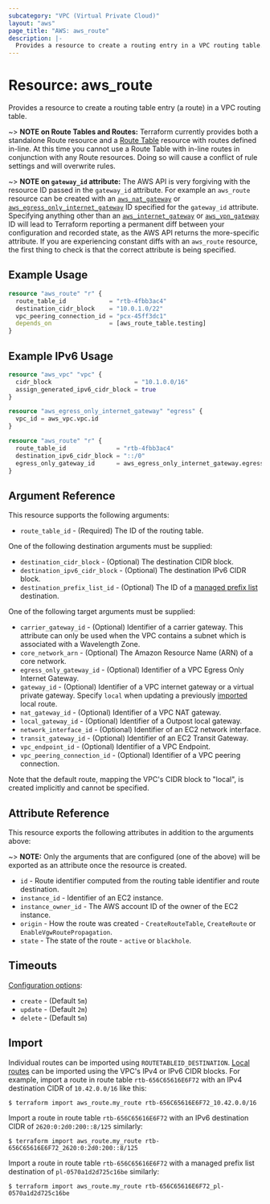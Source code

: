 ```yaml
---
subcategory: "VPC (Virtual Private Cloud)"
layout: "aws"
page_title: "AWS: aws_route"
description: |-
  Provides a resource to create a routing entry in a VPC routing table.
---
```


# Resource: aws_route

Provides a resource to create a routing table entry (a route) in a VPC routing table.

~> **NOTE on Route Tables and Routes:** Terraform currently provides both a standalone Route resource and a [Route Table](route_table.html) resource with routes defined in-line. At this time you cannot use a Route Table with in-line routes in conjunction with any Route resources. Doing so will cause a conflict of rule settings and will overwrite rules.

~> **NOTE on `gateway_id` attribute:** The AWS API is very forgiving with the resource ID passed in the `gateway_id` attribute. For example an `aws_route` resource can be created with an [`aws_nat_gateway`](nat_gateway.html) or [`aws_egress_only_internet_gateway`](egress_only_internet_gateway.html) ID specified for the `gateway_id` attribute. Specifying anything other than an [`aws_internet_gateway`](internet_gateway.html) or [`aws_vpn_gateway`](vpn_gateway.html) ID will lead to Terraform reporting a permanent diff between your configuration and recorded state, as the AWS API returns the more-specific attribute. If you are experiencing constant diffs with an `aws_route` resource, the first thing to check is that the correct attribute is being specified.

## Example Usage

```terraform
resource "aws_route" "r" {
  route_table_id            = "rtb-4fbb3ac4"
  destination_cidr_block    = "10.0.1.0/22"
  vpc_peering_connection_id = "pcx-45ff3dc1"
  depends_on                = [aws_route_table.testing]
}
```

## Example IPv6 Usage

```terraform
resource "aws_vpc" "vpc" {
  cidr_block                       = "10.1.0.0/16"
  assign_generated_ipv6_cidr_block = true
}

resource "aws_egress_only_internet_gateway" "egress" {
  vpc_id = aws_vpc.vpc.id
}

resource "aws_route" "r" {
  route_table_id              = "rtb-4fbb3ac4"
  destination_ipv6_cidr_block = "::/0"
  egress_only_gateway_id      = aws_egress_only_internet_gateway.egress.id
}
```

## Argument Reference

This resource supports the following arguments:

* `route_table_id` - (Required) The ID of the routing table.

One of the following destination arguments must be supplied:

* `destination_cidr_block` - (Optional) The destination CIDR block.
* `destination_ipv6_cidr_block` - (Optional) The destination IPv6 CIDR block.
* `destination_prefix_list_id` - (Optional) The ID of a [managed prefix list](ec2_managed_prefix_list.html) destination.

One of the following target arguments must be supplied:

* `carrier_gateway_id` - (Optional) Identifier of a carrier gateway. This attribute can only be used when the VPC contains a subnet which is associated with a Wavelength Zone.
* `core_network_arn` - (Optional) The Amazon Resource Name (ARN) of a core network.
* `egress_only_gateway_id` - (Optional) Identifier of a VPC Egress Only Internet Gateway.
* `gateway_id` - (Optional) Identifier of a VPC internet gateway or a virtual private gateway. Specify `local` when updating a previously [imported](#import) local route.
* `nat_gateway_id` - (Optional) Identifier of a VPC NAT gateway.
* `local_gateway_id` - (Optional) Identifier of a Outpost local gateway.
* `network_interface_id` - (Optional) Identifier of an EC2 network interface.
* `transit_gateway_id` - (Optional) Identifier of an EC2 Transit Gateway.
* `vpc_endpoint_id` - (Optional) Identifier of a VPC Endpoint.
* `vpc_peering_connection_id` - (Optional) Identifier of a VPC peering connection.

Note that the default route, mapping the VPC's CIDR block to "local", is created implicitly and cannot be specified.

## Attribute Reference

This resource exports the following attributes in addition to the arguments above:

~> **NOTE:** Only the arguments that are configured (one of the above) will be exported as an attribute once the resource is created.

* `id` - Route identifier computed from the routing table identifier and route destination.
* `instance_id` - Identifier of an EC2 instance.
* `instance_owner_id` - The AWS account ID of the owner of the EC2 instance.
* `origin` - How the route was created - `CreateRouteTable`, `CreateRoute` or `EnableVgwRoutePropagation`.
* `state` - The state of the route - `active` or `blackhole`.

## Timeouts

[Configuration options](https://developer.hashicorp.com/terraform/language/resources/syntax#operation-timeouts):

- `create` - (Default `5m`)
- `update` - (Default `2m`)
- `delete` - (Default `5m`)

## Import

Individual routes can be imported using `ROUTETABLEID_DESTINATION`.
[Local routes](https://docs.aws.amazon.com/vpc/latest/userguide/VPC_Route_Tables.html#RouteTables) can be imported using the VPC's IPv4 or IPv6 CIDR blocks.
For example, import a route in route table `rtb-656C65616E6F72` with an IPv4 destination CIDR of `10.42.0.0/16` like this:

```console
$ terraform import aws_route.my_route rtb-656C65616E6F72_10.42.0.0/16
```

Import a route in route table `rtb-656C65616E6F72` with an IPv6 destination CIDR of `2620:0:2d0:200::8/125` similarly:

```console
$ terraform import aws_route.my_route rtb-656C65616E6F72_2620:0:2d0:200::8/125
```

Import a route in route table `rtb-656C65616E6F72` with a managed prefix list destination of `pl-0570a1d2d725c16be` similarly:

```console
$ terraform import aws_route.my_route rtb-656C65616E6F72_pl-0570a1d2d725c16be
```

